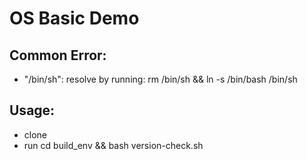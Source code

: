 # OS Basic Demo

## Common Error:
- "/bin/sh": resolve by running: rm /bin/sh && ln -s /bin/bash /bin/sh


## Usage:
- clone
- run cd build_env && bash version-check.sh
